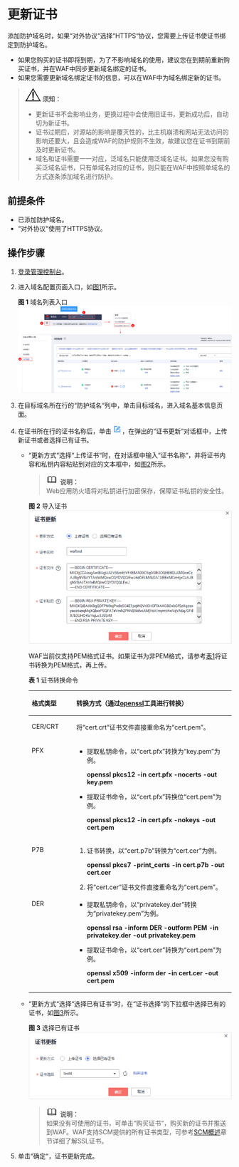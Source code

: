# 更新证书<a name="waf_01_0078"></a>

添加防护域名时，如果“对外协议“选择“HTTPS“协议，您需要上传证书使证书绑定到防护域名。

-   如果您购买的证书即将到期，为了不影响域名的使用，建议您在到期前重新购买证书，并在WAF中同步更新域名绑定的证书。
-   如果您需要更新域名绑定证书的信息，可以在WAF中为域名绑定新的证书。

>![](public_sys-resources/icon-notice.gif) **须知：**   
>-   更新证书不会影响业务，更换过程中会使用旧证书，更新成功后，自动切为新证书。  
>-   证书过期后，对源站的影响是覆灭性的，比主机崩溃和网站无法访问的影响还要大，且会造成WAF的防护规则不生效，故建议您在证书到期前及时更新证书。  
>-   域名和证书需要一一对应，泛域名只能使用泛域名证书。如果您没有购买泛域名证书，只有单域名对应的证书，则只能在WAF中按照单域名的方式逐条添加域名进行防护。  

## 前提条件<a name="section1032870191810"></a>

-   已添加防护域名。
-   “对外协议“使用了HTTPS协议。

## 操作步骤<a name="section0629134732013"></a>

1.  [登录管理控制台](https://console.huaweicloud.com/?locale=zh-cn)。
2.  进入域名配置页面入口，如[图1](#zh-cn_topic_0110861354_fig172535820151)所示。

    **图 1**  域名列表入口<a name="zh-cn_topic_0110861354_fig172535820151"></a>  
    ![](figures/域名列表入口.png "域名列表入口")

3.  在目标域名所在行的“防护域名“列中，单击目标域名，进入域名基本信息页面。
4.  在证书所在行的证书名称后，单击![](figures/icon-edit.jpg)，在弹出的“证书更新“对话框中，上传新证书或者选择已有证书。
    -   “更新方式“选择“上传证书“时，在对话框中输入“证书名称“，并将证书内容和私钥内容粘贴到对应的文本框中，如[图2](#fig1518314493518)所示。

        >![](public_sys-resources/icon-note.gif) **说明：**   
        >Web应用防火墙将对私钥进行加密保存，保障证书私钥的安全性。  

        **图 2**  导入证书<a name="fig1518314493518"></a>  
        ![](figures/导入证书.png "导入证书")

        WAF当前仅支持PEM格式证书。如果证书为非PEM格式，请参考[表1](#zh-cn_topic_0110861354_zh-cn_topic_0154713246_table1184924815910)将证书转换为PEM格式，再上传。

        **表 1**  证书转换命令

        <a name="zh-cn_topic_0110861354_zh-cn_topic_0154713246_table1184924815910"></a>
        <table><thead align="left"><tr id="zh-cn_topic_0110861354_zh-cn_topic_0154713246_row2847448797"><th class="cellrowborder" valign="top" width="21.990000000000002%" id="mcps1.2.3.1.1"><p id="zh-cn_topic_0110861354_zh-cn_topic_0154713246_p98475489920"><a name="zh-cn_topic_0110861354_zh-cn_topic_0154713246_p98475489920"></a><a name="zh-cn_topic_0110861354_zh-cn_topic_0154713246_p98475489920"></a>格式类型</p>
        </th>
        <th class="cellrowborder" valign="top" width="78.01%" id="mcps1.2.3.1.2"><p id="zh-cn_topic_0110861354_zh-cn_topic_0154713246_p18847164813920"><a name="zh-cn_topic_0110861354_zh-cn_topic_0154713246_p18847164813920"></a><a name="zh-cn_topic_0110861354_zh-cn_topic_0154713246_p18847164813920"></a>转换方式（<span>通过</span><a href="https://www.openssl.org/" target="_blank" rel="noopener noreferrer">openssl</a><span>工具进行转换</span>）</p>
        </th>
        </tr>
        </thead>
        <tbody><tr id="zh-cn_topic_0110861354_zh-cn_topic_0154713246_row1784719481093"><td class="cellrowborder" valign="top" width="21.990000000000002%" headers="mcps1.2.3.1.1 "><p id="zh-cn_topic_0110861354_zh-cn_topic_0154713246_p68471489919"><a name="zh-cn_topic_0110861354_zh-cn_topic_0154713246_p68471489919"></a><a name="zh-cn_topic_0110861354_zh-cn_topic_0154713246_p68471489919"></a>CER/CRT</p>
        </td>
        <td class="cellrowborder" valign="top" width="78.01%" headers="mcps1.2.3.1.2 "><p id="zh-cn_topic_0110861354_zh-cn_topic_0154713246_p88479481916"><a name="zh-cn_topic_0110861354_zh-cn_topic_0154713246_p88479481916"></a><a name="zh-cn_topic_0110861354_zh-cn_topic_0154713246_p88479481916"></a>将<span class="filepath" id="zh-cn_topic_0110861354_zh-cn_topic_0154713246_filepath78476481915"><a name="zh-cn_topic_0110861354_zh-cn_topic_0154713246_filepath78476481915"></a><a name="zh-cn_topic_0110861354_zh-cn_topic_0154713246_filepath78476481915"></a>“cert.crt”</span>证书文件直接重命名为<span class="filepath" id="zh-cn_topic_0110861354_zh-cn_topic_0154713246_filepath98475485919"><a name="zh-cn_topic_0110861354_zh-cn_topic_0154713246_filepath98475485919"></a><a name="zh-cn_topic_0110861354_zh-cn_topic_0154713246_filepath98475485919"></a>“cert.pem”</span>。</p>
        </td>
        </tr>
        <tr id="zh-cn_topic_0110861354_zh-cn_topic_0154713246_row1484714481196"><td class="cellrowborder" valign="top" width="21.990000000000002%" headers="mcps1.2.3.1.1 "><p id="zh-cn_topic_0110861354_zh-cn_topic_0154713246_p14847164816915"><a name="zh-cn_topic_0110861354_zh-cn_topic_0154713246_p14847164816915"></a><a name="zh-cn_topic_0110861354_zh-cn_topic_0154713246_p14847164816915"></a>PFX</p>
        </td>
        <td class="cellrowborder" valign="top" width="78.01%" headers="mcps1.2.3.1.2 "><a name="zh-cn_topic_0110861354_ul3496153515520"></a><a name="zh-cn_topic_0110861354_ul3496153515520"></a><ul id="zh-cn_topic_0110861354_ul3496153515520"><li>提取私钥命令，以<span class="filepath" id="zh-cn_topic_0110861354_zh-cn_topic_0154713246_filepath1584712483914"><a name="zh-cn_topic_0110861354_zh-cn_topic_0154713246_filepath1584712483914"></a><a name="zh-cn_topic_0110861354_zh-cn_topic_0154713246_filepath1584712483914"></a>“cert.pfx”</span>转换为<span class="filepath" id="zh-cn_topic_0110861354_zh-cn_topic_0154713246_filepath17847184810916"><a name="zh-cn_topic_0110861354_zh-cn_topic_0154713246_filepath17847184810916"></a><a name="zh-cn_topic_0110861354_zh-cn_topic_0154713246_filepath17847184810916"></a>“key.pem”</span>为例。<p id="zh-cn_topic_0110861354_p15883394553"><a name="zh-cn_topic_0110861354_p15883394553"></a><a name="zh-cn_topic_0110861354_p15883394553"></a><strong id="zh-cn_topic_0110861354_b11888204916494"><a name="zh-cn_topic_0110861354_b11888204916494"></a><a name="zh-cn_topic_0110861354_b11888204916494"></a>openssl</strong> <strong id="zh-cn_topic_0110861354_b9417135615497"><a name="zh-cn_topic_0110861354_b9417135615497"></a><a name="zh-cn_topic_0110861354_b9417135615497"></a>pkcs12</strong> <strong id="zh-cn_topic_0110861354_b113841017509"><a name="zh-cn_topic_0110861354_b113841017509"></a><a name="zh-cn_topic_0110861354_b113841017509"></a>-in</strong> <strong id="zh-cn_topic_0110861354_b13236615504"><a name="zh-cn_topic_0110861354_b13236615504"></a><a name="zh-cn_topic_0110861354_b13236615504"></a>cert.pfx</strong> <strong id="zh-cn_topic_0110861354_b02951111205015"><a name="zh-cn_topic_0110861354_b02951111205015"></a><a name="zh-cn_topic_0110861354_b02951111205015"></a>-nocerts</strong> <strong id="zh-cn_topic_0110861354_b15636191518504"><a name="zh-cn_topic_0110861354_b15636191518504"></a><a name="zh-cn_topic_0110861354_b15636191518504"></a>-out</strong> <strong id="zh-cn_topic_0110861354_b2231162113502"><a name="zh-cn_topic_0110861354_b2231162113502"></a><a name="zh-cn_topic_0110861354_b2231162113502"></a>key.pem</strong></p>
        </li><li>提取证书命令，以<span class="filepath" id="zh-cn_topic_0110861354_zh-cn_topic_0154713246_filepath148471048490"><a name="zh-cn_topic_0110861354_zh-cn_topic_0154713246_filepath148471048490"></a><a name="zh-cn_topic_0110861354_zh-cn_topic_0154713246_filepath148471048490"></a>“cert.pfx”</span>转换位<span class="filepath" id="zh-cn_topic_0110861354_zh-cn_topic_0154713246_filepath68471648499"><a name="zh-cn_topic_0110861354_zh-cn_topic_0154713246_filepath68471648499"></a><a name="zh-cn_topic_0110861354_zh-cn_topic_0154713246_filepath68471648499"></a>“cert.pem”</span>为例。<p id="zh-cn_topic_0110861354_p1038613218565"><a name="zh-cn_topic_0110861354_p1038613218565"></a><a name="zh-cn_topic_0110861354_p1038613218565"></a><strong id="zh-cn_topic_0110861354_b14387129568"><a name="zh-cn_topic_0110861354_b14387129568"></a><a name="zh-cn_topic_0110861354_b14387129568"></a>openssl</strong> <strong id="zh-cn_topic_0110861354_b73871924562"><a name="zh-cn_topic_0110861354_b73871924562"></a><a name="zh-cn_topic_0110861354_b73871924562"></a>pkcs12</strong> <strong id="zh-cn_topic_0110861354_b173871245618"><a name="zh-cn_topic_0110861354_b173871245618"></a><a name="zh-cn_topic_0110861354_b173871245618"></a>-in</strong> <strong id="zh-cn_topic_0110861354_b18387152205613"><a name="zh-cn_topic_0110861354_b18387152205613"></a><a name="zh-cn_topic_0110861354_b18387152205613"></a>cert.pfx</strong> <strong id="zh-cn_topic_0110861354_b83875219562"><a name="zh-cn_topic_0110861354_b83875219562"></a><a name="zh-cn_topic_0110861354_b83875219562"></a>-nokeys</strong> <strong id="zh-cn_topic_0110861354_b17387029563"><a name="zh-cn_topic_0110861354_b17387029563"></a><a name="zh-cn_topic_0110861354_b17387029563"></a>-out</strong> <strong id="zh-cn_topic_0110861354_b1038718215565"><a name="zh-cn_topic_0110861354_b1038718215565"></a><a name="zh-cn_topic_0110861354_b1038718215565"></a>cert.pem</strong></p>
        </li></ul>
        </td>
        </tr>
        <tr id="zh-cn_topic_0110861354_zh-cn_topic_0154713246_row15847548495"><td class="cellrowborder" valign="top" width="21.990000000000002%" headers="mcps1.2.3.1.1 "><p id="zh-cn_topic_0110861354_zh-cn_topic_0154713246_p12847448399"><a name="zh-cn_topic_0110861354_zh-cn_topic_0154713246_p12847448399"></a><a name="zh-cn_topic_0110861354_zh-cn_topic_0154713246_p12847448399"></a>P7B</p>
        </td>
        <td class="cellrowborder" valign="top" width="78.01%" headers="mcps1.2.3.1.2 "><a name="zh-cn_topic_0110861354_ol44712212610"></a><a name="zh-cn_topic_0110861354_ol44712212610"></a><ol id="zh-cn_topic_0110861354_ol44712212610"><li>证书转换，以<span class="filepath" id="zh-cn_topic_0110861354_zh-cn_topic_0154713246_filepath3847154818919"><a name="zh-cn_topic_0110861354_zh-cn_topic_0154713246_filepath3847154818919"></a><a name="zh-cn_topic_0110861354_zh-cn_topic_0154713246_filepath3847154818919"></a>“cert.p7b”</span>转换为<span class="filepath" id="zh-cn_topic_0110861354_zh-cn_topic_0154713246_filepath784716482919"><a name="zh-cn_topic_0110861354_zh-cn_topic_0154713246_filepath784716482919"></a><a name="zh-cn_topic_0110861354_zh-cn_topic_0154713246_filepath784716482919"></a>“cert.cer”</span>为例。<p id="zh-cn_topic_0110861354_p1898128379"><a name="zh-cn_topic_0110861354_p1898128379"></a><a name="zh-cn_topic_0110861354_p1898128379"></a><strong id="zh-cn_topic_0110861354_b1757415260517"><a name="zh-cn_topic_0110861354_b1757415260517"></a><a name="zh-cn_topic_0110861354_b1757415260517"></a>openssl</strong> <strong id="zh-cn_topic_0110861354_b24213295111"><a name="zh-cn_topic_0110861354_b24213295111"></a><a name="zh-cn_topic_0110861354_b24213295111"></a>pkcs7</strong> <strong id="zh-cn_topic_0110861354_b13387737165115"><a name="zh-cn_topic_0110861354_b13387737165115"></a><a name="zh-cn_topic_0110861354_b13387737165115"></a>-print_certs</strong> <strong id="zh-cn_topic_0110861354_b526034115514"><a name="zh-cn_topic_0110861354_b526034115514"></a><a name="zh-cn_topic_0110861354_b526034115514"></a>-in</strong> <strong id="zh-cn_topic_0110861354_b3215646135110"><a name="zh-cn_topic_0110861354_b3215646135110"></a><a name="zh-cn_topic_0110861354_b3215646135110"></a>cert.p7b</strong> <strong id="zh-cn_topic_0110861354_b15714195014512"><a name="zh-cn_topic_0110861354_b15714195014512"></a><a name="zh-cn_topic_0110861354_b15714195014512"></a>-out</strong> <strong id="zh-cn_topic_0110861354_b17145610518"><a name="zh-cn_topic_0110861354_b17145610518"></a><a name="zh-cn_topic_0110861354_b17145610518"></a>cert.<span>cer</span></strong></p>
        </li><li>将<span class="filepath" id="zh-cn_topic_0110861354_filepath5313140571"><a name="zh-cn_topic_0110861354_filepath5313140571"></a><a name="zh-cn_topic_0110861354_filepath5313140571"></a>“cert.cer”</span>证书文件直接重命名为<span class="filepath" id="zh-cn_topic_0110861354_filepath14551655465"><a name="zh-cn_topic_0110861354_filepath14551655465"></a><a name="zh-cn_topic_0110861354_filepath14551655465"></a>“cert.pem”</span>。</li></ol>
        </td>
        </tr>
        <tr id="zh-cn_topic_0110861354_zh-cn_topic_0154713246_row12849154819915"><td class="cellrowborder" valign="top" width="21.990000000000002%" headers="mcps1.2.3.1.1 "><p id="zh-cn_topic_0110861354_zh-cn_topic_0154713246_p1984713481495"><a name="zh-cn_topic_0110861354_zh-cn_topic_0154713246_p1984713481495"></a><a name="zh-cn_topic_0110861354_zh-cn_topic_0154713246_p1984713481495"></a>DER</p>
        </td>
        <td class="cellrowborder" valign="top" width="78.01%" headers="mcps1.2.3.1.2 "><a name="zh-cn_topic_0110861354_ul1919945225610"></a><a name="zh-cn_topic_0110861354_ul1919945225610"></a><ul id="zh-cn_topic_0110861354_ul1919945225610"><li>提取私钥命令，以<span class="filepath" id="zh-cn_topic_0110861354_filepath205005545164"><a name="zh-cn_topic_0110861354_filepath205005545164"></a><a name="zh-cn_topic_0110861354_filepath205005545164"></a>“privatekey.der”</span>转换为<span class="filepath" id="zh-cn_topic_0110861354_filepath1343055920166"><a name="zh-cn_topic_0110861354_filepath1343055920166"></a><a name="zh-cn_topic_0110861354_filepath1343055920166"></a>“privatekey.pem”</span>为例。<p id="zh-cn_topic_0110861354_p780972551416"><a name="zh-cn_topic_0110861354_p780972551416"></a><a name="zh-cn_topic_0110861354_p780972551416"></a><strong id="zh-cn_topic_0110861354_b118388511524"><a name="zh-cn_topic_0110861354_b118388511524"></a><a name="zh-cn_topic_0110861354_b118388511524"></a>openssl</strong> <strong id="zh-cn_topic_0110861354_b230514121526"><a name="zh-cn_topic_0110861354_b230514121526"></a><a name="zh-cn_topic_0110861354_b230514121526"></a>rsa</strong> <strong id="zh-cn_topic_0110861354_b8918101618522"><a name="zh-cn_topic_0110861354_b8918101618522"></a><a name="zh-cn_topic_0110861354_b8918101618522"></a>-inform</strong> <strong id="zh-cn_topic_0110861354_b39092214525"><a name="zh-cn_topic_0110861354_b39092214525"></a><a name="zh-cn_topic_0110861354_b39092214525"></a>DER</strong> <strong id="zh-cn_topic_0110861354_b71249294522"><a name="zh-cn_topic_0110861354_b71249294522"></a><a name="zh-cn_topic_0110861354_b71249294522"></a>-outform</strong> <strong id="zh-cn_topic_0110861354_b1831923365219"><a name="zh-cn_topic_0110861354_b1831923365219"></a><a name="zh-cn_topic_0110861354_b1831923365219"></a>PEM</strong> <strong id="zh-cn_topic_0110861354_b10511337145214"><a name="zh-cn_topic_0110861354_b10511337145214"></a><a name="zh-cn_topic_0110861354_b10511337145214"></a>-in</strong> <strong id="zh-cn_topic_0110861354_b15578841115215"><a name="zh-cn_topic_0110861354_b15578841115215"></a><a name="zh-cn_topic_0110861354_b15578841115215"></a>privatekey.der</strong> <strong id="zh-cn_topic_0110861354_b9264174610529"><a name="zh-cn_topic_0110861354_b9264174610529"></a><a name="zh-cn_topic_0110861354_b9264174610529"></a>-out</strong> <strong id="zh-cn_topic_0110861354_b7957205113522"><a name="zh-cn_topic_0110861354_b7957205113522"></a><a name="zh-cn_topic_0110861354_b7957205113522"></a>privatekey.pem</strong></p>
        </li><li>提取证书命令，以<span class="filepath" id="zh-cn_topic_0110861354_filepath2250175075814"><a name="zh-cn_topic_0110861354_filepath2250175075814"></a><a name="zh-cn_topic_0110861354_filepath2250175075814"></a>“cert.cer”</span>转换为<span class="filepath" id="zh-cn_topic_0110861354_filepath825095025810"><a name="zh-cn_topic_0110861354_filepath825095025810"></a><a name="zh-cn_topic_0110861354_filepath825095025810"></a>“cert.pem”</span>为例。<p id="zh-cn_topic_0110861354_p5151115235815"><a name="zh-cn_topic_0110861354_p5151115235815"></a><a name="zh-cn_topic_0110861354_p5151115235815"></a><strong id="zh-cn_topic_0110861354_b6746102816599"><a name="zh-cn_topic_0110861354_b6746102816599"></a><a name="zh-cn_topic_0110861354_b6746102816599"></a>openssl</strong> <strong id="zh-cn_topic_0110861354_b59891133175915"><a name="zh-cn_topic_0110861354_b59891133175915"></a><a name="zh-cn_topic_0110861354_b59891133175915"></a>x509</strong> <strong id="zh-cn_topic_0110861354_b666054212595"><a name="zh-cn_topic_0110861354_b666054212595"></a><a name="zh-cn_topic_0110861354_b666054212595"></a>-inform</strong> <strong id="zh-cn_topic_0110861354_b18740346165916"><a name="zh-cn_topic_0110861354_b18740346165916"></a><a name="zh-cn_topic_0110861354_b18740346165916"></a>der</strong> <strong id="zh-cn_topic_0110861354_b6707111414173"><a name="zh-cn_topic_0110861354_b6707111414173"></a><a name="zh-cn_topic_0110861354_b6707111414173"></a>-in</strong> <strong id="zh-cn_topic_0110861354_b1166222161712"><a name="zh-cn_topic_0110861354_b1166222161712"></a><a name="zh-cn_topic_0110861354_b1166222161712"></a>cert.cer</strong> <strong id="zh-cn_topic_0110861354_b12373192781717"><a name="zh-cn_topic_0110861354_b12373192781717"></a><a name="zh-cn_topic_0110861354_b12373192781717"></a>-out cert.pem</strong></p>
        </li></ul>
        </td>
        </tr>
        </tbody>
        </table>

    -   “更新方式“选择“选择已有证书“时，在“证书选择“的下拉框中选择已有的证书，如[图3](#fig14685463111)所示。

        **图 3**  选择已有证书<a name="fig14685463111"></a>  
        ![](figures/选择已有证书.png "选择已有证书")

        >![](public_sys-resources/icon-note.gif) **说明：**   
        >如果没有可使用的证书，可单击“购买证书“，购买新的证书并推送到WAF。WAF支持SCM提供的所有证书类型，可参考[SCM概述](https://support.huaweicloud.com/productdesc-scm/scm_01_0001.html)章节详细了解SSL证书。  


5.  单击“确定“，证书更新完成。


